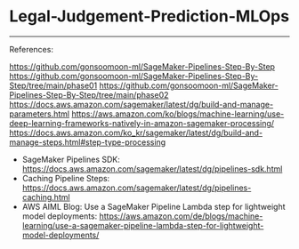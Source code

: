 # Legal-Judgement-Prediction-MLOps





---
References: 

https://github.com/gonsoomoon-ml/SageMaker-Pipelines-Step-By-Step
https://github.com/gonsoomoon-ml/SageMaker-Pipelines-Step-By-Step/tree/main/phase01
https://github.com/gonsoomoon-ml/SageMaker-Pipelines-Step-By-Step/tree/main/phase02
https://docs.aws.amazon.com/sagemaker/latest/dg/build-and-manage-parameters.html
https://aws.amazon.com/ko/blogs/machine-learning/use-deep-learning-frameworks-natively-in-amazon-sagemaker-processing/
https://docs.aws.amazon.com/ko_kr/sagemaker/latest/dg/build-and-manage-steps.html#step-type-processing

- SageMaker Pipelines SDK: https://docs.aws.amazon.com/sagemaker/latest/dg/pipelines-sdk.html
- Caching Pipeline Steps: https://docs.aws.amazon.com/sagemaker/latest/dg/pipelines-caching.html
- AWS AIML Blog: Use a SageMaker Pipeline Lambda step for lightweight model deployments: https://aws.amazon.com/de/blogs/machine-learning/use-a-sagemaker-pipeline-lambda-step-for-lightweight-model-deployments/

